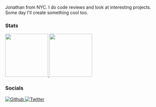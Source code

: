 Jonathan from NYC. I do code reviews and look at interesting projects. Some day I'll create something cool too.

### Stats

<a href="https://github.com/PrinceJonaa">
    <img height="137px" src="https://github-readme-stats.vercel.app/api?username=PrinceJonaa&hide_title=true&hide_border=true&show_icons=true&include_all_commits=true&count_private=true&line_height=21&theme=dracula" />
  <img height="137px" src="https://github-readme-stats.vercel.app/api/top-langs/?username=PrinceJonaa&hide=html,java&hide_title=true&hide_border=true&layout=compact&langs_count=6&theme=dracula" />
</a>

### Socials

<a href="https://github.com/PrinceJonaa">
    <img alt="Github" src="https://img.shields.io/badge/GitHub-%2312100E.svg?&style=for-the-badge&logo=Github&logoColor=white" />
  </a>
<a href="https://twitter.com/PrinceJonaa">
    <img alt="Twitter" src="https://img.shields.io/badge/twitter-%231DA1F2.svg?&style=for-the-badge&logo=twitter&logoColor=white" />
  </a>
